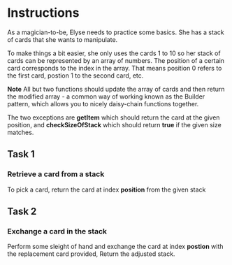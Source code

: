 # Instructions

As a magician-to-be, Elyse needs to practice some basics. She has a stack of cards that she wants to manipulate.

To make things a bit easier, she only uses the cards 1 to 10 so her stack of cards can be represented by an array of numbers. The position of a certain card corresponds to the index in the array. That means position 0 refers to the first card, postion 1 to the second card, etc.

**Note**
All but two functions should update the array of cards and then return the modified array - a common way of working known as the Builder pattern, which allows you to nicely daisy-chain functions together.

The two exceptions are **getItem** which should return the card at the given position, and **checkSizeOfStack** which should return **true** if the given size matches.

## Task 1

### Retrieve a card from a stack

To pick a card, return the card at index **position** from the given stack

## Task 2

### Exchange a card in the stack

Perform some sleight of hand and exchange the card at index **postion** with the replacement card provided, Return the adjusted stack.
